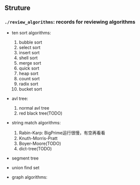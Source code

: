 ## Struture
### `./review_algorithms`: records for reviewing algorithms
* ten sort algorithms:
    
    1. bubble sort
    2. select sort
    3. insert sort
    4. shell sort
    5. merge sort
    6. quick sort
    7. heap sort
    8. count sort
    9. radix sort
    10. bucket sort

* avl tree:

    1. normal avl tree
    2. red black tree(TODO)

* string match algorithms:

    1. Rabin-Karp: BigPrime运行很慢，有空再看看
    2. Knuth-Morris-Pratt
    3. Boyer-Moore(TODO)
    4. dict-tree(TODO)

* segment tree

* union find set

* graph algorithms:
